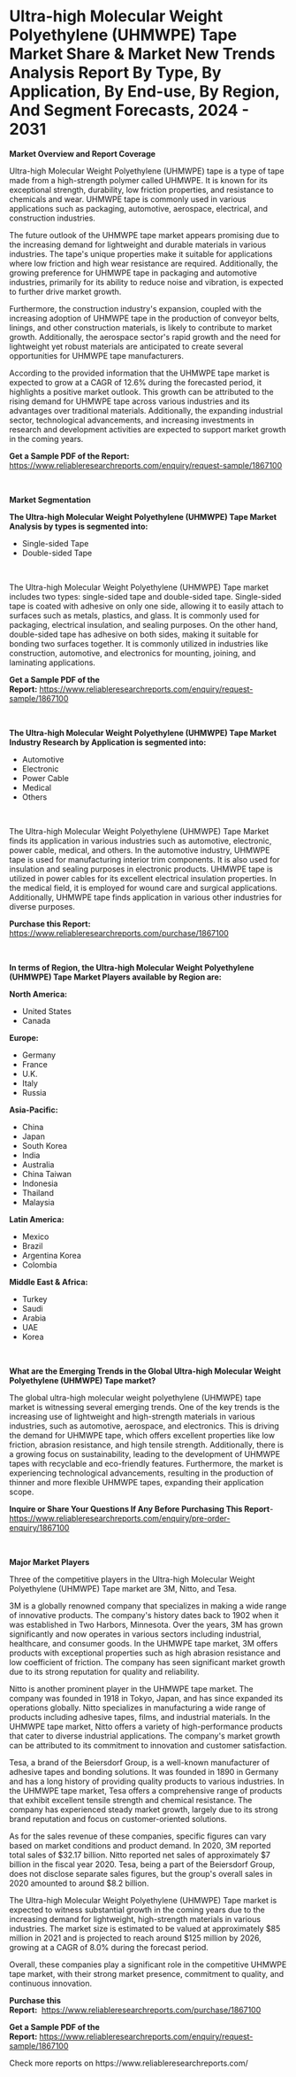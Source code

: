 <p><h1>Ultra-high Molecular Weight Polyethylene (UHMWPE) Tape Market Share & Market New Trends Analysis Report By Type, By Application, By End-use, By Region, And Segment Forecasts, 2024 - 2031</h1></p><p><strong>Market Overview and Report Coverage</strong></p>
<p><p>Ultra-high Molecular Weight Polyethylene (UHMWPE) tape is a type of tape made from a high-strength polymer called UHMWPE. It is known for its exceptional strength, durability, low friction properties, and resistance to chemicals and wear. UHMWPE tape is commonly used in various applications such as packaging, automotive, aerospace, electrical, and construction industries.</p><p>The future outlook of the UHMWPE tape market appears promising due to the increasing demand for lightweight and durable materials in various industries. The tape's unique properties make it suitable for applications where low friction and high wear resistance are required. Additionally, the growing preference for UHMWPE tape in packaging and automotive industries, primarily for its ability to reduce noise and vibration, is expected to further drive market growth.</p><p>Furthermore, the construction industry's expansion, coupled with the increasing adoption of UHMWPE tape in the production of conveyor belts, linings, and other construction materials, is likely to contribute to market growth. Additionally, the aerospace sector's rapid growth and the need for lightweight yet robust materials are anticipated to create several opportunities for UHMWPE tape manufacturers.</p><p>According to the provided information that the UHMWPE tape market is expected to grow at a CAGR of 12.6% during the forecasted period, it highlights a positive market outlook. This growth can be attributed to the rising demand for UHMWPE tape across various industries and its advantages over traditional materials. Additionally, the expanding industrial sector, technological advancements, and increasing investments in research and development activities are expected to support market growth in the coming years.</p></p>
<p><strong>Get a Sample PDF of the Report:</strong> <a href="https://www.reliableresearchreports.com/enquiry/request-sample/1867100">https://www.reliableresearchreports.com/enquiry/request-sample/1867100</a></p>
<p>&nbsp;</p>
<p><strong>Market Segmentation</strong></p>
<p><strong>The Ultra-high Molecular Weight Polyethylene (UHMWPE) Tape Market Analysis by types is segmented into:</strong></p>
<p><ul><li>Single-sided Tape</li><li>Double-sided Tape</li></ul></p>
<p>&nbsp;</p>
<p><p>The Ultra-high Molecular Weight Polyethylene (UHMWPE) Tape market includes two types: single-sided tape and double-sided tape. Single-sided tape is coated with adhesive on only one side, allowing it to easily attach to surfaces such as metals, plastics, and glass. It is commonly used for packaging, electrical insulation, and sealing purposes. On the other hand, double-sided tape has adhesive on both sides, making it suitable for bonding two surfaces together. It is commonly utilized in industries like construction, automotive, and electronics for mounting, joining, and laminating applications.</p></p>
<p><strong>Get a Sample PDF of the Report:</strong>&nbsp;<a href="https://www.reliableresearchreports.com/enquiry/request-sample/1867100">https://www.reliableresearchreports.com/enquiry/request-sample/1867100</a></p>
<p>&nbsp;</p>
<p><strong>The Ultra-high Molecular Weight Polyethylene (UHMWPE) Tape Market Industry Research by Application is segmented into:</strong></p>
<p><ul><li>Automotive</li><li>Electronic</li><li>Power Cable</li><li>Medical</li><li>Others</li></ul></p>
<p>&nbsp;</p>
<p><p>The Ultra-high Molecular Weight Polyethylene (UHMWPE) Tape Market finds its application in various industries such as automotive, electronic, power cable, medical, and others. In the automotive industry, UHMWPE tape is used for manufacturing interior trim components. It is also used for insulation and sealing purposes in electronic products. UHMWPE tape is utilized in power cables for its excellent electrical insulation properties. In the medical field, it is employed for wound care and surgical applications. Additionally, UHMWPE tape finds application in various other industries for diverse purposes.</p></p>
<p><strong>Purchase this Report:</strong>&nbsp; <a href="https://www.reliableresearchreports.com/purchase/1867100">https://www.reliableresearchreports.com/purchase/1867100</a></p>
<p>&nbsp;</p>
<p><strong>In terms of Region, the Ultra-high Molecular Weight Polyethylene (UHMWPE) Tape Market Players available by Region are:</strong></p>
<p>
    <p> <strong> North America: </strong>
        <ul>
            <li>United States</li>
            <li>Canada</li>
        </ul>
        </p> 
    <p> <strong> Europe: </strong>
        <ul>
            <li>Germany</li>
            <li>France</li>
            <li>U.K.</li>
            <li>Italy</li>
            <li>Russia</li>
        </ul>
        </p> 
    <p> <strong> Asia-Pacific: </strong>
        <ul>
            <li>China</li>
            <li>Japan</li>
            <li>South Korea</li>
            <li>India</li>
            <li>Australia</li>
            <li>China Taiwan</li>
            <li>Indonesia</li>
            <li>Thailand</li>
            <li>Malaysia</li>
        </ul>
        </p> 
    <p> <strong> Latin America: </strong>
        <ul>
            <li>Mexico</li>
            <li>Brazil</li>
            <li>Argentina Korea</li>
            <li>Colombia</li>
        </ul>
        </p> 
    <p> <strong> Middle East & Africa: </strong>
        <ul>
            <li>Turkey</li>
            <li>Saudi</li>
            <li>Arabia</li>
            <li>UAE</li>
            <li>Korea</li>
        </ul>
    </p>
    </p>
<p>&nbsp;</p>
<p><strong>What are the Emerging Trends in the Global Ultra-high Molecular Weight Polyethylene (UHMWPE) Tape market?</strong></p>
<p><p>The global ultra-high molecular weight polyethylene (UHMWPE) tape market is witnessing several emerging trends. One of the key trends is the increasing use of lightweight and high-strength materials in various industries, such as automotive, aerospace, and electronics. This is driving the demand for UHMWPE tape, which offers excellent properties like low friction, abrasion resistance, and high tensile strength. Additionally, there is a growing focus on sustainability, leading to the development of UHMWPE tapes with recyclable and eco-friendly features. Furthermore, the market is experiencing technological advancements, resulting in the production of thinner and more flexible UHMWPE tapes, expanding their application scope.</p></p>
<p><strong>Inquire or Share Your Questions If Any Before Purchasing This Report</strong>- <a href="https://www.reliableresearchreports.com/enquiry/pre-order-enquiry/1867100">https://www.reliableresearchreports.com/enquiry/pre-order-enquiry/1867100</a></p>
<p>&nbsp;</p>
<p><strong>Major Market Players</strong></p>
<p><p>Three of the competitive players in the Ultra-high Molecular Weight Polyethylene (UHMWPE) Tape market are 3M, Nitto, and Tesa. </p><p>3M is a globally renowned company that specializes in making a wide range of innovative products. The company's history dates back to 1902 when it was established in Two Harbors, Minnesota. Over the years, 3M has grown significantly and now operates in various sectors including industrial, healthcare, and consumer goods. In the UHMWPE tape market, 3M offers products with exceptional properties such as high abrasion resistance and low coefficient of friction. The company has seen significant market growth due to its strong reputation for quality and reliability.</p><p>Nitto is another prominent player in the UHMWPE tape market. The company was founded in 1918 in Tokyo, Japan, and has since expanded its operations globally. Nitto specializes in manufacturing a wide range of products including adhesive tapes, films, and industrial materials. In the UHMWPE tape market, Nitto offers a variety of high-performance products that cater to diverse industrial applications. The company's market growth can be attributed to its commitment to innovation and customer satisfaction.</p><p>Tesa, a brand of the Beiersdorf Group, is a well-known manufacturer of adhesive tapes and bonding solutions. It was founded in 1890 in Germany and has a long history of providing quality products to various industries. In the UHMWPE tape market, Tesa offers a comprehensive range of products that exhibit excellent tensile strength and chemical resistance. The company has experienced steady market growth, largely due to its strong brand reputation and focus on customer-oriented solutions.</p><p>As for the sales revenue of these companies, specific figures can vary based on market conditions and product demand. In 2020, 3M reported total sales of $32.17 billion. Nitto reported net sales of approximately $7 billion in the fiscal year 2020. Tesa, being a part of the Beiersdorf Group, does not disclose separate sales figures, but the group's overall sales in 2020 amounted to around $8.2 billion.</p><p>The Ultra-high Molecular Weight Polyethylene (UHMWPE) Tape market is expected to witness substantial growth in the coming years due to the increasing demand for lightweight, high-strength materials in various industries. The market size is estimated to be valued at approximately $85 million in 2021 and is projected to reach around $125 million by 2026, growing at a CAGR of 8.0% during the forecast period. </p><p>Overall, these companies play a significant role in the competitive UHMWPE tape market, with their strong market presence, commitment to quality, and continuous innovation.</p></p>
<p><strong>Purchase this Report:</strong>&nbsp;&nbsp;<a href="https://www.reliableresearchreports.com/purchase/1867100">https://www.reliableresearchreports.com/purchase/1867100</a></p>
<p></p>
<p><strong>Get a Sample PDF of the Report:</strong>&nbsp;<a href="https://www.reliableresearchreports.com/enquiry/request-sample/1867100">https://www.reliableresearchreports.com/enquiry/request-sample/1867100</a></p>
<p>Check more reports on https://www.reliableresearchreports.com/</p>